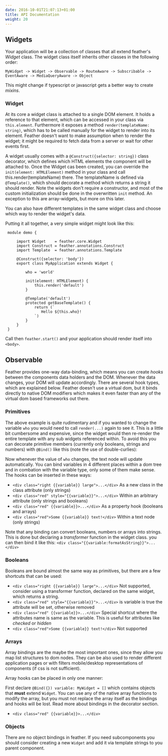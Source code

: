 ```yaml
---
date: 2016-10-01T21:07:13+01:00
title: API Documentation
weight: 20
---
```


## Widgets

Your application will be a collection of classes that all extend feather's *Widget* class. The widget class itself inherits
other classes in the following order:

```
MyWidget -> Widget -> Observable -> RouteAware -> Subscribable -> EventAware -> MediaQueryAware -> Object
```

This might change if typescript or javascript gets a better way to create *mixins*. 

### Widget

At its core a widget class is attached to a single DOM element. It holds a reference to that element, which can be accessed
in your class via ```this.element```. Furthermore it exposes a method ```render(templateName: string)```, which has to be 
called manually for the widget to render into its element. Feather doesn't want to make assumption when to render the 
widget; it might be required to fetch data from a server or wait for other events first. 
 
A widget usually comes with a ```@Construct({selector: string})``` class decorator, which defines which HTML elements the 
component will be attached to. Once the Widget cas been created, you can override the ```init(element: HTMLElement)``` method 
in your class and call this.render(templateName) there. The templateName is defined via ```@Template()```, which should 
decorate a method which returns a string it should render. Note the widgets don't require a constructor, and most of the 
custom initialization should be done in the overwritten ```init``` method. An exception to this are array-widgets, but more 
on this later.

You can also have different templates in the same widget class and choose which way to render the widget's data.

Putting it all together, a very simple widget might look like this:
 
```
 module demo {
 
     import Widget    = feather.core.Widget
     import Construct = feather.annotations.Construct
     import Template  = feather.annotations.Template
 
     @Construct({selector: 'body'})
     export class MyApplication extends Widget {
 
         who = 'world'   
 
         init(element: HTMLElement) {
             this.render('default')
         }
 
         @Template('default')
         protected getBaseTemplate() {
             return (`
                Hello ${this.who}!                                    
             `)
         }
     }
 }
 ```
 
Call then ```feather.start()``` and your application should render itself into ```<body>```. 

## Observable

Feather provides one-way data-binding, which means you can create *hooks* between the components data holders and the DOM. Whenever the data changes,
your DOM will update accordingly. There are several hook types, which are explained below. Feather doesn't use a virtual dom, but it binds directly to 
native DOM modifiers which makes it even faster than any of the virtual dom based frameworks out there.

### Primitives

The above example is quite rudimentary and if you wanted to change the variable ```who``` you would need to call ```render(...)``` again to see it.
This is a little bit cumbersome and expensive, since the widget would then re-render the entire template with any sub widgets referenced within. To 
avoid this you can decorate primitive members (currently only booleans, strings and numbers) with ```@Bind()``` like this (note the use of double-curlies):

<script async src="//jsfiddle.net/phbw6sdj/1/embed/js,result/"></script>

Now whenever the value of ```who``` changes, the text node will update automatically. You can bind variables in 4 different places within 
a dom tree and in combation with the variable type, only some of them make sense. The hooks can be inserted in these ways:
 
 * ```<div class="right {{variable}} large">...</div>``` As a new class in the class attribute (only strings)
 * ```<div class="red" style="{{variable}}">...</div>``` Within an arbitrary attribute (only strings and booleans)
 * ```<div class="red" {{variable}}>...</div>``` As a property hook (booleans and arrays)
 * ```<div class="red">Some {{variable}} text!</div>``` Within a text node (only strings)
 
Note that any binding can convert booleans, numbers or arrays into strings. This is done but declaring a *transformer* function in the widget 
class. you can then bind it like this: ```<div class="{{variable:formatAsString}}">...</div>```

### Booleans

Booleans are bound almost the same way as primitives, but there are a few shortcuts that can be used:
 
  * ```<div class="right {{variable}} large">...</div>``` 
     Not supported, consider using a transformer function, declared on the same widget, which returns a string.  
  * ```<div class="red" style="{{variable}}">...</div>``` is variable is true the attribute will be set, otherwise removed
  * ```<div class="red" {{variable}}>...</div>``` Special shortcut where the attributes name is same as the variable. This is 
  useful for attributes like *checked* or *hidden*
  * ```<div class="red">Some {{variable}} text!</div>``` Not supported

 
### Arrays

Array bindings are the maybe the most important ones, since they allow you map list structures to dom nodes. They can be also
used to render different application pages or with filters mobile/desktop representations of components (if css is not sufficient).

Array hooks can be placed in only one manner:

  First declare ```@Bind({}) variable: MyWidget = []``` which contains objects that **must** extend ```Widget```. You can use
  any of the native array functions to modify the array, but you must not replace the array itself as the bindings and hooks 
  will be lost. Read more about bindings in the decorator section. 

  * ```<div class="red" {{variable}}>...</div>```  


### Objects

There are no object bindings in feather. If you need subcomponents you should consider creating a new ```Widget``` and add it via template 
strings to you parent component.


